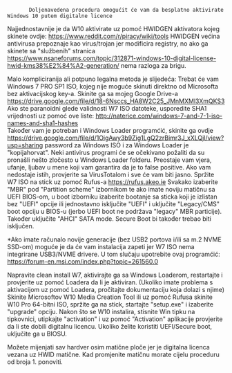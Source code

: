
           Doljenavedena procedura omogućit će vam da besplatno aktivirate Windows 10 putem digitalne licence

Najjednostavnije je da W10 aktivirate uz pomoć HWIDGEN aktivatora kojeg skinete ovdje: https://www.reddit.com/r/piracy/wiki/tools
HWIDGEN većina antivirusa prepoznaje kao virus/trojan jer modificira registry, no ako ga skinete sa "službenih" stranica https://www.nsaneforums.com/topic/312871-windows-10-digital-license-hwid-kms38%E2%84%A2-generation/ nema razloga za brigu. 

Malo kompliciranija ali potpuno legalna metoda je slijedeća:
Trebat će vam Windows 7 PRO SP1 ISO, kojeg nije moguće skinuti direktno od Microsofta bez aktivacijskog key-a. 
Skinite ga sa mojeg Google Drive-a https://drive.google.com/file/d/18-6Nsccs_HA8W2C25_JMnMXMl3XmQKS3
Ako ste paranoidni glede validnosti W7 ISO datoteke, usporedite SHA1 vrijednosti uz pomoć ove liste: http://naterice.com/windows-7-and-7-1-iso-names-and-sha1-hashes  
Također vam je potreban i Windows Loader programćić, skinite ga ovdje https://drive.google.com/file/d/1OigAwy3b9Zig1LgQ2zrBimr3J_xXLQjl/view?usp=sharing password za Windows ISO  i za Windows Loader je "kopijahorvat". Neki antivirus programi će se očekivano požaliti da su pronašli nešto zločesto u Windows Loader folderu. Preostaje vam vjera, ufanje, ljubav u mene koji vam garantira da je to false positive. Ako vam nedostaje istih, provjerite sa VirusTotalom i sve će vam biti jasno.
Spržite W7 ISO na stick uz pomoć Rufus-a https://rufus.akeo.ie 
Svakako izaberite "MBR" pod "Partition scheme" izbornikom te ako imate noviju matičnu sa UEFI BIOS-om, u boot izborniku izaberite bootanje sa sticka koji je izlistan bez "UEFI" opcije ili jednostavno  isključite "UEFI" i uključite "Legacy/CMS" boot opciju u BIOS-u (jerbo UEFI boot ne podržava "legacy" MBR particije). Također uključite "AHCI" SATA mode. Secure Boot bi također trebao biti isključen.

*Ako imate računalo novije generacije (bez USB2 portova i/ili sa m.2 NVME SSD-om) moguće je da će vam instalacija zapeti jer W7 ISO nema integrirane USB3/NVME drivere. U tom slučaju upotrebite ovaj programćić: https://forum-en.msi.com/index.php?topic=261560.0
 

Napravite clean install W7, aktivirajte ga sa Windows Loaderom, restartajte i provjerite uz pomoć Loadera da li je aktiviran.
(Ukoliko imate problema s aktivacijom uz pomoć Loadera, pročitajte dokumentaciju koja dolazi s njime)
Skinite Microsoftov W10  Media Creation Tool ili uz pomoć Rufusa skinite W10 Pro 64-bitni ISO, spržite ga na stick, startajte "setup.exe" i izaberite "upgrade" opciju.
Nakon što se W10 instalira,  stisnite Win tipku na tipkovnici, utipkajte "activation" i uz pomoć "Activation" aplikacije provjerite da li ste dobili digitalnu licencu.
Ukoliko želite koristiti UEFI/Secure boot, uključite ga u BIOSU.

Možete mijenjati sav hardver osim matične ploče jer je digitalna licenca vezana uz HWID matične. Kad promjenite matičnu morate cijelu proceduru od broja 1. ponoviti.
